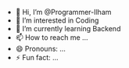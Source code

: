 - 👋 Hi, I’m @Programmer-Ilham
- 👀 I’m interested in Coding 
- 🌱 I’m currently learning Backend
- 📫 How to reach me ...
- 😄 Pronouns: ...
- ⚡ Fun fact: ...

<!---
Programmer-Ilham/Programmer-Ilham is a ✨ special ✨ repository because its `README.md` (this file) appears on your GitHub profile.
You can click the Preview link to take a look at your changes.
--->
